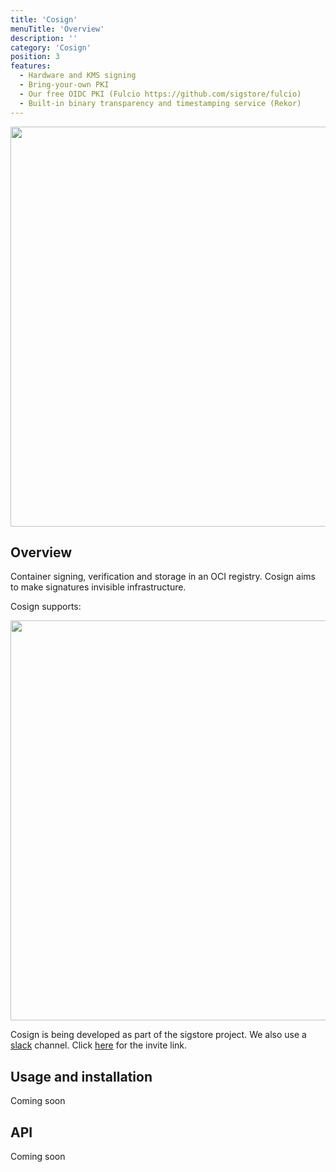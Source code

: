 ```yaml
---
title: 'Cosign'
menuTitle: 'Overview'
description: ''
category: 'Cosign'
position: 3
features:
  - Hardware and KMS signing
  - Bring-your-own PKI
  - Our free OIDC PKI (Fulcio https://github.com/sigstore/fulcio)
  - Built-in binary transparency and timestamping service (Rekor)
---
```


<img src="/cosign_overview_v1.jpg" class="light-img" width="1280" height="640" alt=""/>


## Overview

Container signing, verification and storage in an OCI registry. Cosign aims to make signatures invisible infrastructure.

Cosign supports:

<list :items="features" type="info"></list>

<img src="/cosign.gif" class="light-img" width="1280" height="640" alt=""/>

Cosign is being developed as part of the sigstore project. We also use a <a href="https://sigstore.slack.com/" target="_blank">slack</a> channel. Click <a href="https://join.slack.com/t/sigstore/shared_invite/zt-mhs55zh0-XmY3bcfWn4XEyMqUUutbUQ" target="_blank">here</a> for the invite link.

## Usage and installation

Coming soon

## API

Coming soon
